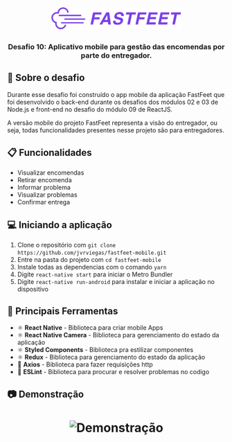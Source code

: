 <h1 align="center">
  <img alt="Fastfeet" title="Fastfeet" src=".github/logo.png" width="300px" />
</h1>

<h3 align="center">
  Desafio 10: Aplicativo mobile para gestão das encomendas por parte do entregador.
</h3>

## :rocket: Sobre o desafio

Durante esse desafio foi construído o app mobile da aplicação FastFeet que foi desenvolvido o back-end durante os desafios dos módulos 02 e 03 de Node.js e front-end no desafio do módulo 09 de ReactJS.

A versão mobile do projeto FastFeet representa a visão do entregador, ou seja, todas funcionalidades presentes nesse projeto são para entregadores.

## :clipboard: Funcionalidades

- Visualizar encomendas
- Retirar encomenda
- Informar problema
- Visualizar problemas
- Confirmar entrega

## :computer: Iniciando a aplicação

1. Clone o repositório com `git clone https://github.com/jvrviegas/fastfeet-mobile.git`
2. Entre na pasta do projeto com `cd fastfeet-mobile`
3. Instale todas as dependencias com o comando `yarn`
4. Digite `react-native start` para iniciar o Metro Bundler
5. Digite `react-native run-android` para instalar e iniciar a aplicação no dispositivo

## :hammer: Principais Ferramentas

- ⚛️ **React Native** - Biblioteca para criar mobile Apps
- ⚛️ **React Native Camera** - Biblioteca para gerenciamento do estado da aplicação
- ⚛️ **Styled Components** - Biblioteca pra estilizar componentes
- ⚛️ **Redux** - Biblioteca para gerenciamento do estado da aplicação
- 📄 **Axios** - Biblioteca para fazer requisições http
- 📄 **ESLint** - Biblioteca para procurar e resolver problemas no codigo

## :camera: Demonstração
<h1 align="center">
  <img alt="Demonstração" src=""
 />
</h1>

